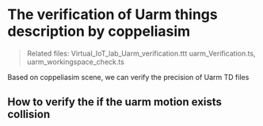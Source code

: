 # The verification of Uarm things description by coppeliasim

> Related files: Virtual_IoT_lab_Uarm_verification.ttt uarm_Verification.ts, uarm_workingspace_check.ts

Based on coppeliasim scene, we can verify the precision of Uarm TD files

## How to verify the if the uarm motion exists collision


